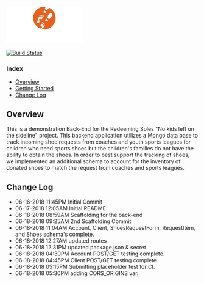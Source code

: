 ![redeeming soles logo image](assets/logo__white_200w.png)



[![Build Status](https://travis-ci.org/RedeemingSoles/back-end.svg?branch=staging)](https://travis-ci.org/RedeemingSoles/back-end)
### Index
- [Overview](#overview)
- [Getting Started](#getting-started)
- [Change Log](#change-log)


## Overview
This is a demonstration Back-End for the Redeeming Soles "No kids left on the sideline" project. 
 This backend application utilizes a Mongo data base to track incoming shoe requests from 
 coaches and youth sports leagues for children who need sports shoes but the children's families 
 do not have the ability to obtain the shoes.  In order to best support the tracking of 
 shoes, we implemented an additional schema to account for the inventory of donated shoes to 
 match the request from coaches and sports leagues.


## Change Log
- 06-16-2018 11:45PM Initial Commit
- 06-17-2018 12:05AM Initial README
- 06-18-2018 08:59AM Scaffolding for the back-end
- 06-18-2018 09:25AM 2nd Scaffolding Commit
- 06-18-2018 11:04AM Account, Client, ShoesRequestForm, RequestItem, and Shoes schema's complete.
- 06-18-2018 12:27AM updated routes
- 06-18-2018 12:31PM updated package.json & secret
- 06-18-2018 04:30PM Account POST/GET testing complete.
- 06-18-2018 04:45PM Client POST/GET testing complete.
- 06-18-2018 05:15PM Submitting placeholder test for CI.
- 06-18-2018 05:30PM adding CORS_ORIGINS var.
